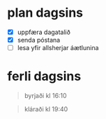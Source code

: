 # plan dagsins
- [x] uppfæra dagatalið
- [x] senda póstana
- [ ] lesa yfir allsherjar áætlunina

# ferli dagsins
> byrjaði kl 16:10

> kláraði kl 19:40
